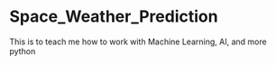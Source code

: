 # Space_Weather_Prediction
This is to teach me how to work with Machine Learning, AI, and more python
